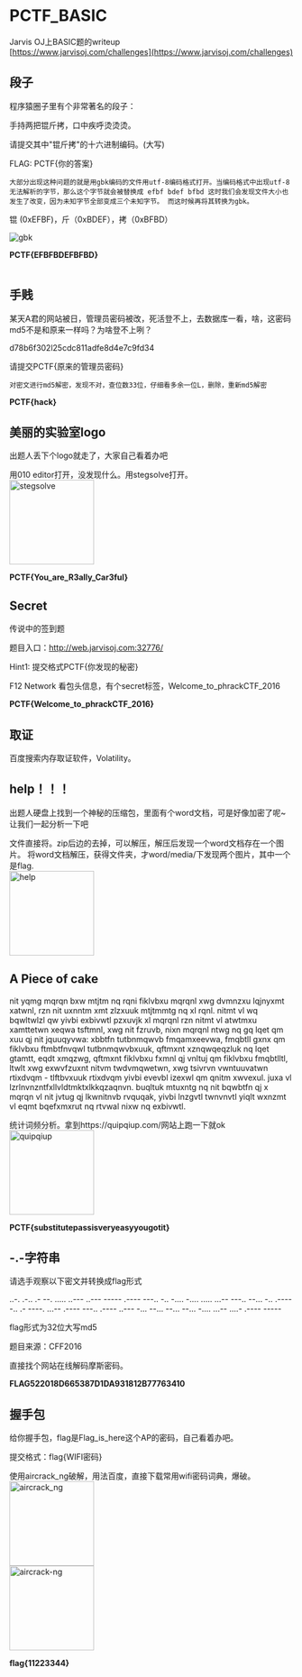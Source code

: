 # PCTF_BASIC
Jarvis OJ上BASIC题的writeup<br>
[https://www.jarvisoj.com/challenges](https://www.jarvisoj.com/challenges)

## 段子<br>

程序猿圈子里有个非常著名的段子：

手持两把锟斤拷，口中疾呼烫烫烫。

请提交其中"锟斤拷"的十六进制编码。(大写)

FLAG: PCTF{你的答案}

    大部分出现这种问题的就是用gbk编码的文件用utf-8编码格式打开。当编码格式中出现utf-8无法解析的字节，那么这个字节就会被替换成 efbf bdef bfbd 这时我们会发现文件大小也发生了改变，因为未知字节全部变成三个未知字节。 而这时候再将其转换为gbk。
锟 (0xEFBF)，斤（0xBDEF），拷（0xBFBD）<br>

<img src="https://github.com/sunSUNQ/PCTF_BASIC/tree/master/picture/gbk.png" alt="gbk"/><br>

**PCTF{EFBFBDEFBFBD}**<br><br>



## 手贱<br>

某天A君的网站被日，管理员密码被改，死活登不上，去数据库一看，啥，这密码md5不是和原来一样吗？为啥登不上咧？

d78b6f302l25cdc811adfe8d4e7c9fd34

请提交PCTF{原来的管理员密码}

    对密文进行md5解密，发现不对，查位数33位，仔细看多余一位L，删除，重新md5解密

**PCTF{hack}**<br>



## 美丽的实验室logo<br>

出题人丢下个logo就走了，大家自己看着办吧

用010 editor打开，没发现什么。用stegsolve打开。<br>
<img src="https://github.com/sunSUNQ/PCTF_BASIC/tree/master/picture/stegsolve.png" width="150" height="150" alt="stegsolve"/><br>

**PCTF{You_are_R3ally_Car3ful}**<br>



## Secret <br>

传说中的签到题

题目入口：http://web.jarvisoj.com:32776/

Hint1: 提交格式PCTF{你发现的秘密}

F12 Network 看包头信息，有个secret标签，Welcome_to_phrackCTF_2016

**PCTF{Welcome_to_phrackCTF_2016}**<br>



## 取证 <br>

百度搜索内存取证软件，Volatility。



## help！！！<br>

出题人硬盘上找到一个神秘的压缩包，里面有个word文档，可是好像加密了呢~让我们一起分析一下吧

文件直接将。zip后边的去掉，可以解压，解压后发现一个word文档存在一个图片。
将word文档解压，获得文件夹，才word/media/下发现两个图片，其中一个是flag.<br>
<img src="https://github.com/sunSUNQ/PCTF_BASIC/tree/master/picture/help.png" width="150" height="150" alt="help"/><br>



## A Piece of cake <br>

nit yqmg mqrqn bxw mtjtm nq rqni fiklvbxu mqrqnl xwg dvmnzxu lqjnyxmt xatwnl, rzn nit uxnntm xmt zlzxuuk mtjtmmtg nq xl rqnl. nitmt vl wq bqwltwlzl qw yivbi exbivwtl pzxuvjk xl mqrqnl rzn nitmt vl atwtmxu xamttetwn xeqwa tsftmnl, xwg nit fzruvb, nixn mqrqnl ntwg nq gq lqet qm xuu qj nit jquuqyvwa: xbbtfn tutbnmqwvb fmqamxeevwa, fmqbtll gxnx qm fiklvbxu ftmbtfnvqwl tutbnmqwvbxuuk, qftmxnt xznqwqeqzluk nq lqet gtamtt, eqdt xmqzwg, qftmxnt fiklvbxu fxmnl qj vnltuj qm fiklvbxu fmqbtlltl, ltwlt xwg exwvfzuxnt nitvm twdvmqwetwn, xwg tsivrvn vwntuuvatwn rtixdvqm - tlftbvxuuk rtixdvqm yivbi evevbl izexwl qm qnitm xwvexul. juxa vl lzrlnvnzntfxllvldtmktxlkkqzaqnvn. buqltuk mtuxntg nq nit bqwbtfn qj x mqrqn vl nit jvtug qj lkwnitnvb rvquqak, yivbi lnzgvtl twnvnvtl yiqlt wxnzmt vl eqmt bqefxmxrut nq rtvwal nixw nq exbivwtl.

统计词频分析。拿到https://quipqiup.com/网站上跑一下就ok<br>
<img src="https://github.com/sunSUNQ/PCTF_BASIC/tree/master/picture/quipqiup.png" width="150" height="150" alt="quipqiup"/><br>

**PCTF{substitutepassisveryeasyyougotit}**<br>



## -.-字符串<br>

请选手观察以下密文并转换成flag形式

..-. .-.. .- --. ..... ..--- ..--- ----- .---- ---.. -.. -.... -.... ..... ...-- ---.. --... -.. .---- -.. .- ----. ...-- .---- ---.. .---- ..--- -... --... --... --... -.... ...-- ....- .---- -----

flag形式为32位大写md5

题目来源：CFF2016

直接找个网站在线解码摩斯密码。

**FLAG522018D665387D1DA931812B77763410** <br>



## 握手包 <br>

给你握手包，flag是Flag_is_here这个AP的密码，自己看着办吧。

提交格式：flag{WIFI密码}

使用aircrack_ng破解，用法百度，直接下载常用wifi密码词典，爆破。<br>
<img src="https://github.com/sunSUNQ/PCTF_BASIC/tree/master/picture/aircrack_ng.png" width="150" height="150" alt="aircrack_ng"/><br>
<img src="https://github.com/sunSUNQ/PCTF_BASIC/tree/master/picture/aircrack-ng.png" width="150" height="150" alt="aircrack-ng"/><br>

**flag{11223344}**
